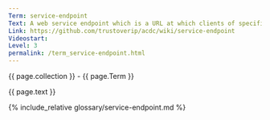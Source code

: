 ```yaml
---
Term: service-endpoint
Text: A web service endpoint which is a URL at which clients of specific service can get access to the service.
Link: https://github.com/trustoverip/acdc/wiki/service-endpoint
Videostart: 
Level: 3
permalink: /term_service-endpoint.html
---
```


{{ page.collection }} - {{ page.Term }}

   {{ page.text }}

{% include_relative glossary/service-endpoint.md %}
